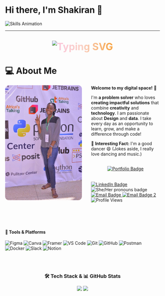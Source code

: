 # Hi there, I'm Shakiran 👋


  <img src="assets/kiran.png" alt="Skills Animation" width="1280"/>

---

<p align="center" style="font-size: 2.0rem; background: linear-gradient(90deg, #a18cd1 0%, #fbc2eb 25%, #fad0c4 50%, #f7971e 75%, #84fab0 100%); -webkit-background-clip: text; -webkit-text-fill-color: transparent; font-weight: bold;">
    <img src="https://readme-typing-svg.demolab.com?font=Fira+Code&size=24&pause=1000&color=A18CD1&center=true&vCenter=true&width=435&lines=Dev+Kiran;A+Software+Engineer;Web+Developer;AI+%7C+ML+Enthusiast;Open+Source+Contributor;Lifelong+Learner;Data+Scientist" alt="Typing SVG" />
</p>
   
# 💻 About Me

<div align="center">
<img align="left" src="assets/me.jpg" alt="Innovation Illustration" width="250" style="border-radius: 12px; margin-right: 30px; margin-bottom: 20px;" />

<div align="left">

**Welcome to my digital space!** 🚀

I'm **a problem solver** who loves **creating impactful solutions** that combine **creativity** and **technology**. I am passionate about **Design** and **data**.
I take every day as an opportunity to learn, grow, and make a difference through code!

🌟 **Interesting Fact:** I'm a good dancer 😄 (Jokes aside, I really love dancing and music.)
<br><br>
<div align="center">
<a href="https://dev-kiran-portfolio.vercel.app/" target="_blank">
    <img src="https://img.shields.io/badge/-View%20My%20Portfolio-6a11cb?style=for-the-badge&logo=internet-explorer&logoColor=black" alt="Portfolio Badge"/>
</a>
</div>
<br><br>
<a href="https://www.linkedin.com/">
    <img src="https://img.shields.io/badge/-Connect_on_LinkedIn-0077B5?style=flat-square&logo=linkedin&logoColor=white" alt="LinkedIn Badge"/>
</a>
 <img src="https://img.shields.io/badge/She%2FHer-ff69b4?style=flat-square" alt="She/Her pronouns badge"/>
 <a href="mailto:shakirannannyombi@gmail.com">
    <img src="https://img.shields.io/badge/-shakirannannyombi@gmail.com-D14836?style=flat-square&logo=gmail&logoColor=white" alt="Email Badge"/>
</a>
<a href="mailto:devkiran256@gmail.com">
    <img src="https://img.shields.io/badge/-devkiran256@gmail.com-D14836?style=flat-square&logo=gmail&logoColor=white" alt="Email Badge 2"/>
</a>
<img src="https://komarev.com/ghpvc/?username=Shakiran-Nannyombi&color=blue" alt="Profile Views"/>
</div> <br><br><br>
</div>
<br>

#### 🚀 Tools & Platforms

<p align="left">
    <!-- Design Tools -->
    <img src="https://img.shields.io/badge/Figma-FF7262?style=for-the-badge&logo=figma&logoColor=white" alt="Figma"/>
    <img src="https://img.shields.io/badge/Canva-00C4CC?style=for-the-badge&logo=canva&logoColor=white" alt="Canva"/>
    <img src="https://img.shields.io/badge/Framer-0055FF?style=for-the-badge&logo=framer&logoColor=white" alt="Framer"/>
    <!-- Development Tools -->
    <img src="https://img.shields.io/badge/VS%20Code-007ACC?style=for-the-badge&logo=visualstudiocode&logoColor=white" alt="VS Code"/>
    <img src="https://img.shields.io/badge/Git-F05032?style=for-the-badge&logo=git&logoColor=white" alt="Git"/>
    <img src="https://img.shields.io/badge/GitHub-181717?style=for-the-badge&logo=github&logoColor=white" alt="GitHub"/>
    <img src="https://img.shields.io/badge/Postman-FF6C37?style=for-the-badge&logo=postman&logoColor=white" alt="Postman"/>
    <img src="https://img.shields.io/badge/Docker-2496ED?style=for-the-badge&logo=docker&logoColor=white" alt="Docker"/>
    <!-- Collaboration & Productivity -->
    <img src="https://img.shields.io/badge/Slack-4A154B?style=for-the-badge&logo=slack&logoColor=white" alt="Slack"/>
    <img src="https://img.shields.io/badge/Notion-000000?style=for-the-badge&logo=notion&logoColor=white" alt="Notion"/>
</p>
<br><br>
<div align="center">
  <h3>🛠️ Tech Stack & 📊 GitHub Stats</h3>
  <img src="https://github-readme-stats.vercel.app/api/top-langs/?username=Shakiran-Nannyombi&layout=compact&theme=radical&hide_border=true" width="45%" />
  <img src="https://github-readme-stats.vercel.app/api?username=Shakiran-Nannyombi&show_icons=true&theme=radical&hide_border=true" width="45%" />
</div>
